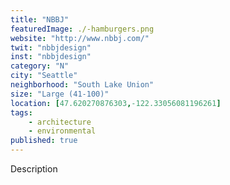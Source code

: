 ```yaml
---
title: "NBBJ"
featuredImage: ./-hamburgers.png
website: "http://www.nbbj.com/"
twit: "nbbjdesign"
inst: "nbbjdesign"
category: "N"
city: "Seattle"
neighborhood: "South Lake Union"
size: "Large (41-100)"
location: [47.620270876303,-122.33056081196261]
tags:
    - architecture
    - environmental
published: true
---
```


Description
